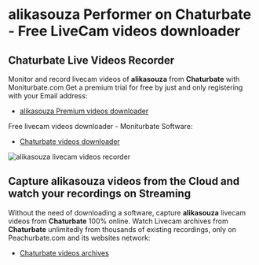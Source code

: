 # alikasouza Performer on Chaturbate - Free LiveCam videos downloader

## Chaturbate Live Videos Recorder

Monitor and record livecam videos of **alikasouza** from **Chaturbate** with Moniturbate.com
Get a premium trial for free by just and only registering with your Email address:
* [alikasouza Premium videos downloader](https://moniturbate.com/request-demo-licence-key.html)

Free livecam videos downloader - Moniturbate Software:
* [Chaturbate videos downloader](https://moniturbate.com/moniturbate-download-software.html)

![alikasouza livecam videos recorder](https://peachurnet.com/templates/moniturbate-software.png)


## Capture alikasouza videos from the Cloud and watch your recordings on Streaming

Without the need of downloading a software, capture **alikasouza** livecam videos from **Chaturbate** 100% online.
Watch Livecam archives from **Chaturbate** unlimitedly from thousands of existing recordings, only on Peachurbate.com and its websites network:
* [Chaturbate videos archives](https://peachurnet.com/)